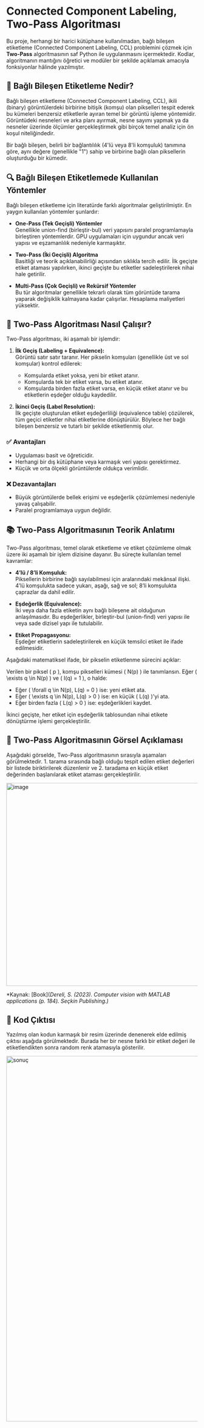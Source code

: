 # Connected Component Labeling, Two-Pass Algoritması

Bu proje, herhangi bir harici kütüphane kullanılmadan, bağlı bileşen etiketleme (Connected Component Labeling, CCL) problemini çözmek için **Two-Pass** algoritmasının saf Python ile uygulanmasını içermektedir. Kodlar, algoritmanın mantığını öğretici ve modüler bir şekilde açıklamak amacıyla fonksiyonlar hâlinde yazılmıştır.

## 📌 Bağlı Bileşen Etiketleme Nedir?

Bağlı bileşen etiketleme (Connected Component Labeling, CCL), ikili (binary) görüntülerdeki birbirine bitişik (komşu) olan pikselleri tespit ederek bu kümeleri benzersiz etiketlerle ayıran temel bir görüntü işleme yöntemidir. Görüntüdeki nesneleri ve arka planı ayırmak, nesne sayımı yapmak ya da nesneler üzerinde ölçümler gerçekleştirmek gibi birçok temel analiz için ön koşul niteliğindedir.

Bir bağlı bileşen, belirli bir bağlantılılık (4'lü veya 8'li komşuluk) tanımına göre, aynı değere (genellikle "1") sahip ve birbirine bağlı olan piksellerin oluşturduğu bir kümedir.

## 🔍 Bağlı Bileşen Etiketlemede Kullanılan Yöntemler

Bağlı bileşen etiketleme için literatürde farklı algoritmalar geliştirilmiştir. En yaygın kullanılan yöntemler şunlardır:

- **One-Pass (Tek Geçişli) Yöntemler**  
  Genellikle union-find (birleştir-bul) veri yapısını paralel programlamayla birleştiren yöntemlerdir. GPU uygulamaları için uygundur ancak veri yapısı ve eşzamanlılık nedeniyle karmaşıktır.

- **Two-Pass (İki Geçişli) Algoritma**  
  Basitliği ve teorik açıklanabilirliği açısından sıklıkla tercih edilir. İlk geçişte etiket ataması yapılırken, ikinci geçişte bu etiketler sadeleştirilerek nihai hale getirilir.

- **Multi-Pass (Çok Geçişli) ve Rekürsif Yöntemler**  
  Bu tür algoritmalar genellikle tekrarlı olarak tüm görüntüde tarama yaparak değişiklik kalmayana kadar çalışırlar. Hesaplama maliyetleri yüksektir.

## 🧠 Two-Pass Algoritması Nasıl Çalışır?

Two-Pass algoritması, iki aşamalı bir işlemdir:

1. **İlk Geçiş (Labeling + Equivalence):**  
   Görüntü satır satır taranır. Her pikselin komşuları (genellikle üst ve sol komşular) kontrol edilerek:
   - Komşularda etiket yoksa, yeni bir etiket atanır.
   - Komşularda tek bir etiket varsa, bu etiket atanır.
   - Komşularda birden fazla etiket varsa, en küçük etiket atanır ve bu etiketlerin eşdeğer olduğu kaydedilir.

2. **İkinci Geçiş (Label Resolution):**  
   İlk geçişte oluşturulan etiket eşdeğerliliği (equivalence table) çözülerek, tüm geçici etiketler nihai etiketlerine dönüştürülür. Böylece her bağlı bileşen benzersiz ve tutarlı bir şekilde etiketlenmiş olur.

### ✅ Avantajları
- Uygulaması basit ve öğreticidir.
- Herhangi bir dış kütüphane veya karmaşık veri yapısı gerektirmez.
- Küçük ve orta ölçekli görüntülerde oldukça verimlidir.

### ❌ Dezavantajları
- Büyük görüntülerde bellek erişimi ve eşdeğerlik çözümlemesi nedeniyle yavaş çalışabilir.
- Paralel programlamaya uygun değildir.

## 📚 Two-Pass Algoritmasının Teorik Anlatımı

Two-Pass algoritması, temel olarak etiketleme ve etiket çözümleme olmak üzere iki aşamalı bir işlem dizisine dayanır. Bu süreçte kullanılan temel kavramlar:

- **4’lü / 8’li Komşuluk:**  
  Piksellerin birbirine bağlı sayılabilmesi için aralarındaki mekânsal ilişki. 4’lü komşulukta sadece yukarı, aşağı, sağ ve sol; 8’li komşulukta çaprazlar da dahil edilir.

- **Eşdeğerlik (Equivalence):**  
  İki veya daha fazla etiketin aynı bağlı bileşene ait olduğunun anlaşılmasıdır. Bu eşdeğerlikler, birleştir-bul (union-find) veri yapısı ile veya sade dizisel yapı ile tutulabilir.

- **Etiket Propagasyonu:**  
  Eşdeğer etiketlerin sadeleştirilerek en küçük temsilci etiket ile ifade edilmesidir.

Aşağıdaki matematiksel ifade, bir pikselin etiketlenme sürecini açıklar:

Verilen bir piksel \( p \), komşu pikselleri kümesi \( N(p) \) ile tanımlansın. Eğer \( \exists q \in N(p) \) ve \( I(q) = 1 \), o halde:

- Eğer \( \forall q \in N(p), L(q) = 0 \) ise: yeni etiket ata.
- Eğer \( \exists q \in N(p), L(q) > 0 \) ise: en küçük \( L(q) \)'yi ata.
- Eğer birden fazla \( L(q) > 0 \) ise: eşdeğerlikleri kaydet.

İkinci geçişte, her etiket için eşdeğerlik tablosundan nihai etikete dönüştürme işlemi gerçekleştirilir.

## 🔄 Two-Pass Algoritmasının Görsel Açıklaması

Aşağıdaki görselde, Two-Pass algoritmasının sırasıyla aşamaları görülmektedir. 1. tarama sırasında bağlı olduğu tespit edilen etiket değerleri bir listede biriktirilerek düzenlenir ve 2. taradama en küçük etiket değerinden başlanılarak etiket ataması gerçekleştirilir. 

<img width="533" alt="image" src="https://github.com/user-attachments/assets/30c06308-b608-45b5-9f4c-881585059695" />

*Kaynak: [Book](*Dereli, S. (2023). Computer vision with MATLAB applications (p. 184). Seçkin Publishing.)*

## 📎 Kod Çıktısı

Yazılmış olan kodun karmaşık bir resim üzerinde denenerek elde edilmiş çıktısı aşağıda görülmektedir. Burada her bir nesne farklı bir etiket değeri ile etiketlendikten sonra random renk atamasıyla gösterilir.

<img width="960" alt="sonuç" src="https://github.com/user-attachments/assets/2d729055-c05d-4ff3-87a4-04468737b9dd" />
